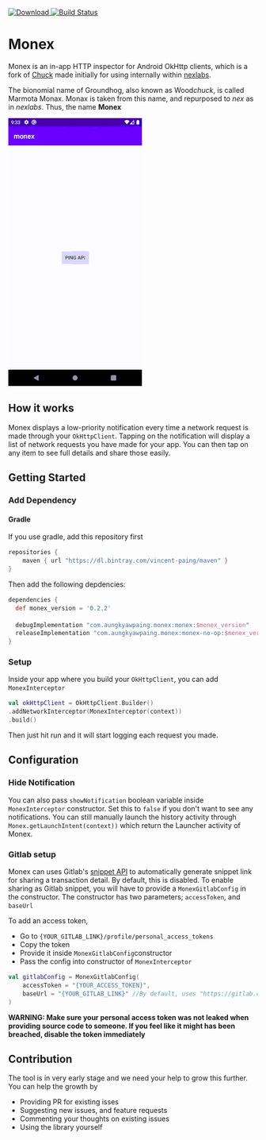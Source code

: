  [ ![Download](https://api.bintray.com/packages/vincent-paing/maven/monex/images/download.svg) ](https://bintray.com/vincent-paing/maven/monex/_latestVersion) [![Build Status](https://api.travis-ci.com/vincent-paing/monex.svg?branch=master)](https://travis-ci.com/vincent-paing/monex)

# Monex

Monex is an in-app HTTP inspector for Android OkHttp clients, which is a fork of [Chuck](https://github.com/jgilfelt/chuck) made initially for using internally within [nexlabs](https://nexlabs.co/). 

The bionomial name of Groundhog, also known as Wood*chuck*, is called Marmota Monax. Monax is taken from this name, and repurposed to *nex* as in *nexlabs*. Thus, the name **Monex**

![ ](./images/preview.gif  "Preview")

## How it works

Monex displays a low-priority notification every time a network request is made through your `OkHttpClient`. Tapping on the notification will display a list of network requests you have made for your app. You can then tap on any item to see full details and share those easily.

## Getting Started

### Add Dependency

#### Gradle

If you use gradle, add this repository first 
```groovy 
repositories {
	maven { url "https://dl.bintray.com/vincent-paing/maven" } 
} 
```

Then add the following depdencies:

```groovy
dependencies {
  def monex_version = '0.2.2'
  
  debugImplementation "com.aungkyawpaing.monex:monex:$monex_version"
  releaseImplementation "com.aungkyawpaing.monex:monex-no-op:$monex_version"
}
```

### Setup

Inside your app where you build your `OkHttpClient`, you can add `MonexInterceptor`

```kotlin
val okHttpClient = OkHttpClient.Builder()
.addNetworkInterceptor(MonexInterceptor(context))
.build()
```

Then just hit run and it will start logging each request you made.

## Configuration

### Hide Notification

You can also pass `showNotification` boolean variable inside `MonexInterceptor` constructor. Set this to `false` if you don't want to see any notifications. You can still manually launch the history activity through `Monex.getLaunchIntent(context))` which return the Launcher activity of Monex.

### Gitlab setup

Monex can uses Gitlab's [snippet API](https://docs.gitlab.com/ee/api/snippets.html) to automatically generate snippet link for sharing a transaction detail. By default, this is disabled. To enable sharing as Gitlab snippet, you will have to provide a `MonexGitlabConfig` in the constructor. The constructor has two parameters; `accessToken`, and `baseUrl`

To add an access token,

- Go to `{YOUR_GITLAB_LINK}/profile/personal_access_tokens` 
- Copy the token
- Provide it inside `MonexGitlabConfig`constructor
- Pass the config into constructor of `MonexInterceptor`

```kotlin
val gitlabConfig = MonexGitlabConfig(
    accessToken = "{YOUR_ACCESS_TOKEN}",
    baseUrl = "{YOUR_GITLAB_LINK}" //By default, uses "https://gitlab.com/"
)
```

**WARNING: Make sure your personal access token was not leaked when providing source code to someone. If you feel like it might has been breached, disable the token immediately**

## Contribution

The tool is in very early stage and we need your help to grow this further. You can help the growth by 

- Providing PR for existing isses
- Suggesting new issues, and feature requests
- Commenting your thoughts on existing issues
- Using the library yourself

